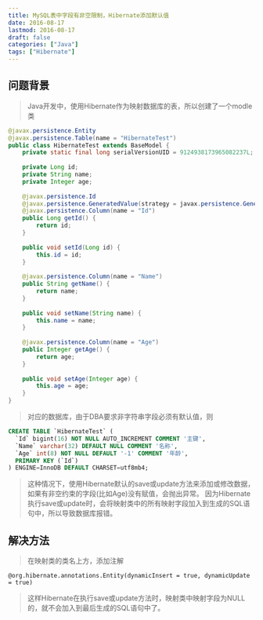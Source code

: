 ```yaml
---
title: MySQL表中字段有非空限制，Hibernate添加默认值
date: 2016-08-17
lastmod: 2016-08-17
draft: false
categories: ["Java"]
tags: ["Hibernate"] 
---
```


## 问题背景

> Java开发中，使用Hibernate作为映射数据库的表，所以创建了一个modle类

``` java
@javax.persistence.Entity
@javax.persistence.Table(name = "HibernateTest")
public class HibernateTest extends BaseModel {
    private static final long serialVersionUID = 9124938173965082237L;
	
    private Long id;
    private String name;
    private Integer age;
	
    @javax.persistence.Id
    @javax.persistence.GeneratedValue(strategy = javax.persistence.GenerationType.IDENTITY)
    @javax.persistence.Column(name = "Id")
    public Long getId() {
        return id;
    }
	
    public void setId(Long id) {
        this.id = id;
    }
	
    @javax.persistence.Column(name = "Name")
    public String getName() {
        return name;
    }
	
    public void setName(String name) {
        this.name = name;
    }
	
    @javax.persistence.Column(name = "Age")
    public Integer getAge() {
        return age;
    }
	
    public void setAge(Integer age) {
        this.age = age;
    }
}
```

<!-- more -->

> 对应的数据库，由于DBA要求非字符串字段必须有默认值，则

```sql
CREATE TABLE `HibernateTest` (
  `Id` bigint(16) NOT NULL AUTO_INCREMENT COMMENT '主键',
  `Name` varchar(32) DEFAULT NULL COMMENT '名称',
  `Age` int(8) NOT NULL DEFAULT '-1' COMMENT '年龄',
  PRIMARY KEY (`Id`)
) ENGINE=InnoDB DEFAULT CHARSET=utf8mb4;
```

> 这种情况下，使用Hibernate默认的save或update方法来添加或修改数据，如果有非空约束的字段(比如Age)没有赋值，会抛出异常。
> 因为Hibernate执行save或update时，会将映射类中的所有映射字段加入到生成的SQL语句中，所以导致数据库报错。

## 解决方法

> 在映射类的类名上方，添加注解

```
@org.hibernate.annotations.Entity(dynamicInsert = true, dynamicUpdate = true)
```
	
> 这样Hibernate在执行save或update方法时，映射类中映射字段为NULL的，就不会加入到最后生成的SQL语句中了。
